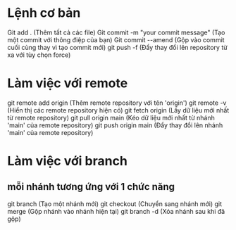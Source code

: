 # Lệnh cơ bản
Git add . (Thêm tất cả các file)
Git commit -m "your commit message" (Tạo một commit với thông điệp của bạn)
Git commit --amend (Gộp vào commit cuối cùng thay vì tạo commit mới)
git push -f (Đẩy thay đổi lên repository từ xa với tùy chọn force)

# Làm việc với remote
git remote add origin <url> (Thêm remote repository với tên 'origin')
git remote -v (Hiển thị các remote repository hiện có)
git fetch origin (Lấy dữ liệu mới nhất từ remote repository)
git pull origin main (Kéo dữ liệu mới nhất từ nhánh 'main' của remote repository)
git push origin main (Đẩy thay đổi lên nhánh 'main' của remote repository)

# Làm việc với branch
## mỗi nhánh tương ứng với 1 chức năng
git branch <branch-name> (Tạo một nhánh mới)
git checkout <branch-name> (Chuyển sang nhánh mới)
git merge <branch-name> (Gộp nhánh vào nhánh hiện tại)
git branch -d <branch-name> (Xóa nhánh sau khi đã gộp)